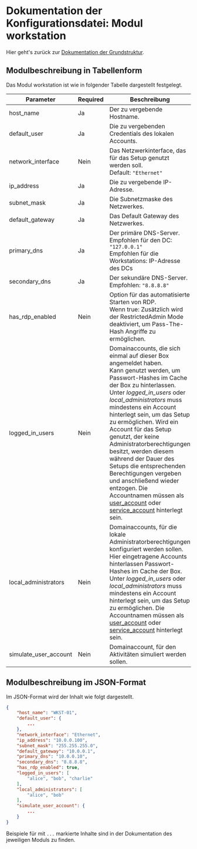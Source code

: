 # Dokumentation der Konfigurationsdatei: Modul workstation

Hier geht's zurück zur [Dokumentation der Grundstruktur](./configuration_root.md).

## Modulbeschreibung in Tabellenform

Das Modul workstation ist wie in folgender Tabelle dargestellt festgelegt.

|Parameter           |Required|Beschreibung                               |Datentyp             |Beispiel                 |
|--------------------|--------|-------------------------------------------|---------------------|-------------------------|
|host_name           |Ja      |Der zu vergebende Hostname.                |String               |`"WKST-01"`                |
|default_user        |Ja      |Die zu vergebenden Credentials des lokalen Accounts.|default_user         |Siehe [default_user](./default_user.md)       |
|network_interface   |Nein    |Das Netzwerkinterface, das für das Setup genutzt werden soll.<br>Default: `"Ethernet"`|String               |`"Ethernet"`               |
|ip_address          |Ja      |Die zu vergebende IP-Adresse.              |String               |`"10.0.0.100"`             |
|subnet_mask         |Ja      |Die Subnetzmaske des Netzwerkes.           |String               |`"255.255.255.0"`          |
|default_gateway     |Ja      |Das Default Gateway des Netzwerkes.        |String               |`"10.0.0.1"`               |
|primary_dns         |Ja      |Der primäre DNS-Server.<br>Empfohlen für den DC: `"127.0.0.1"`<br>Empfohlen für die Workstations: IP-Adresse des DCs|String               |`"10.0.0.10"`              |
|secondary_dns       |Ja      |Der sekundäre DNS-Server.<br>Empfohlen: `"8.8.8.8"`|String               |`"8.8.8.8"`                |
|has_rdp_enabled     |Nein    |Option für das automatisierte Starten von RDP.<br>Wenn true: Zusätzlich wird der RestrictedAdmin Mode deaktiviert, um Pass-The-Hash Angriffe zu ermöglichen.|Boolean              |`true`/`false`               |
|logged_in_users     |Nein    |Domainaccounts, die sich einmal auf dieser Box angemeldet haben.<br>Kann genutzt werden, um Passwort-Hashes im Cache der Box zu hinterlassen. Unter *logged_in_users* oder *local_administrators* muss mindestens ein Account hinterlegt sein, um das Setup zu ermöglichen. Wird ein Account für das Setup genutzt, der keine Administratorberechtigungen besitzt, werden diesem während der Dauer des Setups die entsprechenden Berechtigungen vergeben und anschließend wieder entzogen.  Die Accountnamen müssen als [user_account](./user_account.md) oder [service_account](./service_account.md) hinterlegt sein.|String[]             |`"alice", "bob", "charlie"`|
|local_administrators|Nein    |Domainaccounts, für die lokale Administratorberechtigungen konfiguriert werden sollen.<br>Hier eingetragene Accounts hinterlassen Passwort-Hashes im Cache der Box. Unter *logged_in_users* oder *local_administrators* muss mindestens ein Account hinterlegt sein, um das Setup zu ermöglichen. Die Accountnamen müssen als [user_account](./user_account.md) oder [service_account](./service_account.md) hinterlegt sein.|String[]             |`"alice", "bob"`           |
|simulate_user_account|Nein    |Domainaccount, für den Aktivitäten simuliert werden sollen.|simulate_user_account               |Siehe [simulate_user_account](./simulate_user_account.md)               |

## Modulbeschreibung im JSON-Format

Im JSON-Format wird der Inhalt wie folgt dargestellt.

```json
{
    "host_name": "WKST-01",
    "default_user": {
        ...
    },
    "network_interface": "Ethernet",
    "ip_address": "10.0.0.100",
    "subnet_mask": "255.255.255.0",
    "default_gateway": "10.0.0.1",
    "primary_dns": "10.0.0.10",
    "secondary_dns": "8.8.8.8",
    "has_rdp_enabled": true,
    "logged_in_users": [
        "alice", "bob", "charlie"
    ],
    "local_administrators": [
        "alice", "bob"
    ],
    "simulate_user_account": {
        ...
    }
}
```

Beispiele für mit `...` markierte Inhalte sind in der Dokumentation des jeweiligen Moduls zu finden.
